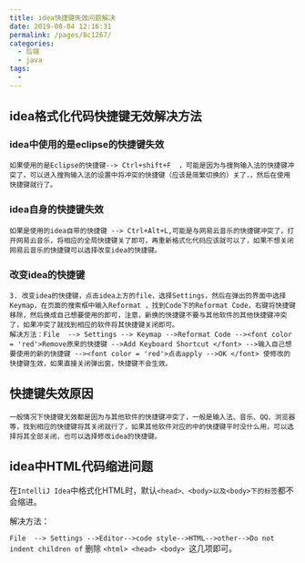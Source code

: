 ```yaml
---
title: idea快捷键失效问题解决
date: 2019-08-04 12:16:31
permalink: /pages/8c1267/
categories:
  - 后端
  - java
tags:
  - 
---
```

## idea格式化代码快捷键无效解决方法

### idea中使用的是eclipse的快捷键失效
```
如果使用的是Eclipse的快捷键--> Ctrl+shift+F  ，可能是因为与搜狗输入法的快捷键冲突了，可以进入搜狗输入法的设置中将冲突的快捷键（应该是简繁切换的）关了，，然后在使用快捷键就行了。
```
### idea自身的快捷键失效
```
如果是使用的idea自带的快捷键 --> Ctrl+Alt+L,可能是与网易云音乐的快捷键冲突了，打开网易云音乐，将相应的全局快捷键关了即可，再重新格式化代码应该就可以了，如果不想关闭网易云音乐的快捷键可以选择改变idea的快捷键。
```
### 改变idea的快捷键
```
3. 改变idea的快捷键，点击idea上方的file，选择Settings，然后在弹出的界面中选择Keymap，在页面的搜索框中输入Reformat ，找到Code下的Reformat Code，右键将快捷键移除，然后换成自己想要使用的即可，注意，新换的快捷键不要与其他软件的其他快捷键冲突了，如果冲突了就找到相应的软件将其快捷键关闭即可。
解决方法：File  --> Settings --> Keymap -->Reformat Code --><font color = 'red'>Remove原来的快捷键 -->Add Keyboard Shortcut </font> -->输入自己想要使用的新的快捷键 --><font color = 'red'>点击apply -->OK </font> 使修改的快捷键生效，如果直接关闭弹出窗，快捷键不会生效。
```
## 快捷键失效原因
```
一般情况下快捷键无效都是因为与其他软件的快捷键冲突了，一般是输入法、音乐、QQ、浏览器等，找到相应的快捷键将其关闭就行了，如果其他软件对应的中的快捷键平时没什么用，可以选择将其全部关闭，也可以选择修改idea的快捷键。
```
## idea中HTML代码缩进问题

在`IntelliJ Idea`中格式化HTML时，默认`<head>、<body>以及<body>下的标签`都不会缩进。  

解决方法：

`File  --> Settings -->Editor-->code style-->HTML-->other-->Do not indent children of`
删除 `<html> <head> <body> `这几项即可。